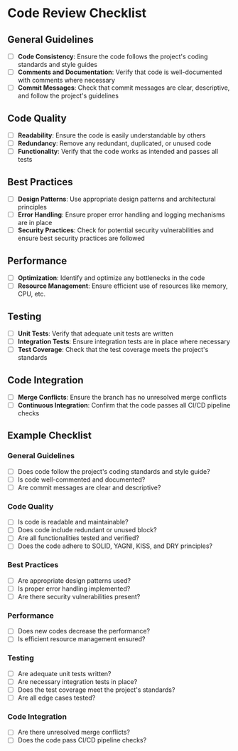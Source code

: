 # Code Review Checklist

## General Guidelines
- [ ] **Code Consistency**: Ensure the code follows the project's coding standards and style guides
- [ ] **Comments and Documentation**: Verify that code is well-documented with comments where necessary
- [ ] **Commit Messages**: Check that commit messages are clear, descriptive, and follow the project's guidelines

## Code Quality
- [ ] **Readability**: Ensure the code is easily understandable by others
- [ ] **Redundancy**: Remove any redundant, duplicated, or unused code
- [ ] **Functionality**: Verify that the code works as intended and passes all tests

## Best Practices
- [ ] **Design Patterns**: Use appropriate design patterns and architectural principles
- [ ] **Error Handling**: Ensure proper error handling and logging mechanisms are in place
- [ ] **Security Practices**: Check for potential security vulnerabilities and ensure best security practices are followed

## Performance
- [ ] **Optimization**: Identify and optimize any bottlenecks in the code
- [ ] **Resource Management**: Ensure efficient use of resources like memory, CPU, etc.

## Testing
- [ ] **Unit Tests**: Verify that adequate unit tests are written
- [ ] **Integration Tests**: Ensure integration tests are in place where necessary
- [ ] **Test Coverage**: Check that the test coverage meets the project's standards

## Code Integration
- [ ] **Merge Conflicts**: Ensure the branch has no unresolved merge conflicts
- [ ] **Continuous Integration**: Confirm that the code passes all CI/CD pipeline checks

## Example Checklist

### General Guidelines
- [ ] Does code follow the project's coding standards and style guide?
- [ ] Is code well-commented and documented?
- [ ] Are commit messages are clear and descriptive?

### Code Quality
- [ ] Is code is readable and maintainable?
- [ ] Does code include redundant or unused block?
- [ ] Are all functionalities tested and verified?
- [ ] Does the code adhere to SOLID, YAGNI, KISS, and DRY principles?

### Best Practices
- [ ] Are appropriate design patterns used?
- [ ] Is proper error handling implemented?
- [ ] Are there security vulnerabilities present?

### Performance
- [ ] Does new codes decrease the performance?
- [ ] Is efficient resource management ensured?

### Testing
- [ ] Are adequate unit tests written?
- [ ] Are necessary integration tests in place?
- [ ] Does the test coverage meet the project's standards?
- [ ] Are all edge cases tested?

### Code Integration
- [ ] Are there unresolved merge conflicts?
- [ ] Does the code pass CI/CD pipeline checks?
